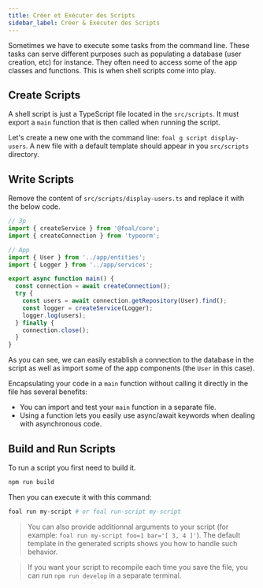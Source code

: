 ```yaml
---
title: Créer et Exécuter des Scripts
sidebar_label: Créer & Exécuter des Scripts
---
```



Sometimes we have to execute some tasks from the command line. These tasks can serve different purposes such as populating a database (user creation, etc) for instance. They often need to access some of the app classes and functions. This is when shell scripts come into play.

## Create Scripts

A shell script is just a TypeScript file located in the `src/scripts`. It must export a `main` function that is then called when running the script.

Let's create a new one with the command line: `foal g script display-users`. A new file with a default template should appear in you `src/scripts` directory.

## Write Scripts

Remove the content of `src/scripts/display-users.ts` and replace it with the below code.

```typescript
// 3p
import { createService } from '@foal/core';
import { createConnection } from 'typeorm';

// App
import { User } from '../app/entities';
import { Logger } from '../app/services';

export async function main() {
  const connection = await createConnection();
  try {
    const users = await connection.getRepository(User).find();
    const logger = createService(Logger);
    logger.log(users);
  } finally {
    connection.close();
  }
}

```

As you can see, we can easily establish a connection to the database in the script as well as import some of the app components (the `User` in this case).

Encapsulating your code in a `main` function without calling it directly in the file has several benefits:
- You can import and test your `main` function in a separate file.
- Using a function lets you easily use async/await keywords when dealing with asynchronous code.

## Build and Run Scripts

To run a script you first need to build it.

```sh
npm run build
```

Then you can execute it with this command:

```sh
foal run my-script # or foal run-script my-script
```

> You can also provide additionnal arguments to your script (for example: `foal run my-script foo=1 bar='[ 3, 4 ]'`). The default template in the generated scripts shows you how to handle such behavior.

> If you want your script to recompile each time you save the file, you can run `npm run develop` in a separate terminal.
